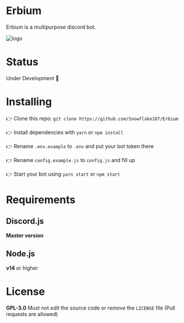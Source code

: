 # Erbium
Erbium is a multipurpose discord bot.

![logo](https://raw.githubusercontent.com/Snowflake107/Erbium/main/assets/logo.png)

# Status
Under Development 🚧

# Installing
👉 Clone this repo: `git clone https://github.com/Snowflake107/Erbium`

👉 Install dependencies with `yarn` or `npm install`

👉 Rename `.env.example` to `.env` and put your bot token there

👉 Rename `config.example.js` to `config.js` and fill up

👉 Start your bot using `yarn start` or `npm start`

# Requirements
## Discord.js
**Master version**

## Node.js
**v14** or higher

# License
**GPL-3.0**
Must not *edit* the source code or *remove* the `LICENSE` file (Pull requests are allowed)